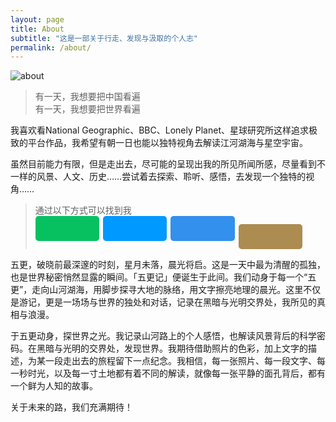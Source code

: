 ```yaml
---
layout: page
title: About
subtitle: "这是一部关于行走、发现与汲取的个人志"
permalink: /about/
---
```


![about](https://fm.bear.hi.cn/files/about.png)

> 有一天，我想要把中国看遍<br/>有一天，我想要把世界看遍

我喜欢看National Geographic、BBC、Lonely Planet、星球研究所这样追求极致的平台作品，我希望有朝一日也能以独特视角去解读江河湖海与星空宇宙。

虽然目前能力有限，但是走出去，尽可能的呈现出我的所见所闻所感，尽量看到不一样的风景、人文、历史……尝试着去探索、聆听、感悟，去发现一个独特的视角……

> 通过以下方式可以找到我<br/><a class="likebutton" href="/wechat.html" style=" font-size: 1.2rem;text-decoration: none;background: #07c160" target="_blank"><i class="fa-brands fa-weixin"></i></a><a class="likebutton" href="tencent://AddContact/?fromId=45&fromSubId=1&subcmd=all&uin=5592112&website=5geng.com" style=" font-size: 1.2rem;text-decoration: none;background: #09f" target="_blank"><i class="fa-brands fa-qq"></i></a><a class="likebutton" href="https://5ge.ng/5" style=" font-size: 1.2rem;text-decoration: none;background: #3390ec" target="_blank"><i class="fa-brands fa-telegram"></i></a><a class="likebutton" href="javascript:location='javascript:location='mailto:\u0068\u0065\u006c\u006c\u006f\u0040\u007a\u002e\u006f\u0072\u0067';void 0" style=" font-size: 1.2rem;text-decoration: none;background: #ac8c51"><i class="fa-solid fa-envelope"></i>️</a>

五更，破晓前最深邃的时刻，星月未落，晨光将启。这是一天中最为清醒的孤独，也是世界秘密悄然显露的瞬间。「五更记」便诞生于此间。我们动身于每一个“五更”，走向山河湖海，用脚步探寻大地的脉络，用文字擦亮地理的晨光。这里不仅是游记，更是一场场与世界的独处和对话，记录在黑暗与光明交界处，我所见的真相与浪漫。

于五更动身，探世界之光。我记录山河路上的个人感悟，也解读风景背后的科学密码。在黑暗与光明的交界处，发现世界。我期待借助照片的色彩，加上文字的描述，为某一段走出去的旅程留下一点纪念。我相信，每一张照片、每一段文字、每一秒时光，以及每一寸土地都有着不同的解读，就像每一张平静的面孔背后，都有一个鲜为人知的故事。

关于未来的路，我们充满期待！

<style>
.page-body img{max-width:100%;height:auto;border-radius:10px;margin:2rem 0;box-shadow:0 5px 15px rgba(0,0,0,.1)}
.likebutton{display:inline-block;width:22%;height:40px;border-radius:5px;color:#fff;font-size:1.3em;line-height:40px;text-align:center;position:relative;margin-right:calc(4%/3);transition:.2s linear}
</style>